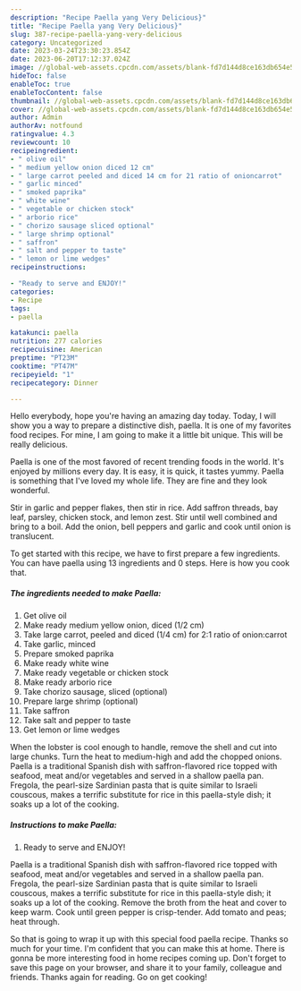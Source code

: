 ```yaml
---
description: "Recipe Paella yang Very Delicious}"
title: "Recipe Paella yang Very Delicious}"
slug: 387-recipe-paella-yang-very-delicious
category: Uncategorized
date: 2023-03-24T23:30:23.854Z
date: 2023-06-20T17:12:37.024Z
image: //global-web-assets.cpcdn.com/assets/blank-fd7d144d8ce163db654e5a02c40b08a2775adb7897d16e4062681dc7e1b2800f.png
hideToc: false
enableToc: true
enableTocContent: false
thumbnail: //global-web-assets.cpcdn.com/assets/blank-fd7d144d8ce163db654e5a02c40b08a2775adb7897d16e4062681dc7e1b2800f.png
cover: //global-web-assets.cpcdn.com/assets/blank-fd7d144d8ce163db654e5a02c40b08a2775adb7897d16e4062681dc7e1b2800f.png
author: Admin
authorAv: notfound
ratingvalue: 4.3
reviewcount: 10
recipeingredient:
- " olive oil"
- " medium yellow onion diced 12 cm"
- " large carrot peeled and diced 14 cm for 21 ratio of onioncarrot"
- " garlic minced"
- " smoked paprika"
- " white wine"
- " vegetable or chicken stock"
- " arborio rice"
- " chorizo sausage sliced optional"
- " large shrimp optional"
- " saffron"
- " salt and pepper to taste"
- " lemon or lime wedges"
recipeinstructions:

- "Ready to serve and ENJOY!"
categories:
- Recipe
tags:
- paella

katakunci: paella 
nutrition: 277 calories
recipecuisine: American
preptime: "PT23M"
cooktime: "PT47M"
recipeyield: "1"
recipecategory: Dinner

---
```



Hello everybody, hope you're having an amazing day today. Today, I will show you a way to prepare a distinctive dish, paella. It is one of my favorites food recipes. For mine, I am going to make it a little bit unique. This will be really delicious.

Paella is one of the most favored of recent trending foods in the world. It's enjoyed by millions every day. It is easy, it is quick, it tastes yummy. Paella is something that I've loved my whole life. They are fine and they look wonderful.

Stir in garlic and pepper flakes, then stir in rice. Add saffron threads, bay leaf, parsley, chicken stock, and lemon zest. Stir until well combined and bring to a boil. Add the onion, bell peppers and garlic and cook until onion is translucent.


To get started with this recipe, we have to first prepare a few ingredients. You can have paella using 13 ingredients and 0 steps. Here is how you cook that.

<!--inarticleads1-->

##### The ingredients needed to make Paella:

1. Get  olive oil
1. Make ready  medium yellow onion, diced (1/2 cm)
1. Take  large carrot, peeled and diced (1/4 cm) for 2:1 ratio of onion:carrot
1. Take  garlic, minced
1. Prepare  smoked paprika
1. Make ready  white wine
1. Make ready  vegetable or chicken stock
1. Make ready  arborio rice
1. Take  chorizo sausage, sliced (optional)
1. Prepare  large shrimp (optional)
1. Take  saffron
1. Take  salt and pepper to taste
1. Get  lemon or lime wedges


When the lobster is cool enough to handle, remove the shell and cut into large chunks. Turn the heat to medium-high and add the chopped onions. Paella is a traditional Spanish dish with saffron-flavored rice topped with seafood, meat and/or vegetables and served in a shallow paella pan. Fregola, the pearl-size Sardinian pasta that is quite similar to Israeli couscous, makes a terrific substitute for rice in this paella-style dish; it soaks up a lot of the cooking. 

<!--inarticleads2-->

##### Instructions to make Paella:


1. Ready to serve and ENJOY!

Paella is a traditional Spanish dish with saffron-flavored rice topped with seafood, meat and/or vegetables and served in a shallow paella pan. Fregola, the pearl-size Sardinian pasta that is quite similar to Israeli couscous, makes a terrific substitute for rice in this paella-style dish; it soaks up a lot of the cooking. Remove the broth from the heat and cover to keep warm. Cook until green pepper is crisp-tender. Add tomato and peas; heat through. 

So that is going to wrap it up with this special food paella recipe. Thanks so much for your time. I'm confident that you can make this at home. There is gonna be more interesting food in home recipes coming up. Don't forget to save this page on your browser, and share it to your family, colleague and friends. Thanks again for reading. Go on get cooking!
